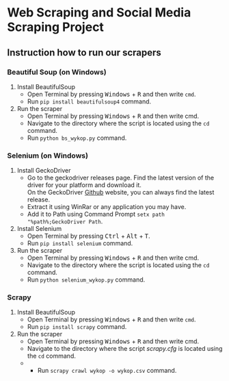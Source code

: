 # Web Scraping and Social Media Scraping Project
## Instruction how to run our scrapers
### Beautiful Soup (on Windows)
1. Install BeautifulSoup
    * Open Terminal by pressing <kbd>Windows</kbd> + <kbd>R</kbd> and then write `cmd`.
    * Run `pip install beautifulsoup4` command.
2. Run the scraper
    * Open Terminal by pressing <kbd>Windows</kbd> + <kbd>R</kbd> and then write cmd.
    * Navigate to the directory where the script is located using the `cd` command.
    * Run `python bs_wykop.py` command.
### Selenium (on Windows)
1. Install GeckoDriver
    * Go to the geckodriver releases page. Find the latest version of the driver for your platform and download it.  
   On the GeckoDriver [Github](https://github.com/mozilla/geckodriver/releases) website, you can always find the latest release.
    * Extract it using WinRar or any application you may have.
    * Add it to Path using Command Prompt `setx path "%path%;GeckoDriver Path`.
2. Install Selenium
    * Open Terminal by pressing <kbd>Ctrl</kbd> + <kbd>Alt</kbd> + <kbd>T</kbd>.
    * Run `pip install selenium` command.
3. Run the scraper
    * Open Terminal by pressing <kbd>Windows</kbd> + <kbd>R</kbd> and then write cmd.
    * Navigate to the directory where the script is located using the `cd` command.
    * Run `python selenium_wykop.py` command.
### Scrapy
1. Install BeautifulSoup
    * Open Terminal by pressing <kbd>Windows</kbd> + <kbd>R</kbd> and then write `cmd`.
    * Run `pip install scrapy` command.
2. Run the scraper
    * Open Terminal by pressing <kbd>Windows</kbd> + <kbd>R</kbd> and then write cmd.
    * Navigate to the directory where the script *scrapy.cfg* is located using the `cd` command.
    * * Run `scrapy crawl wykop -o wykop.csv` command.
